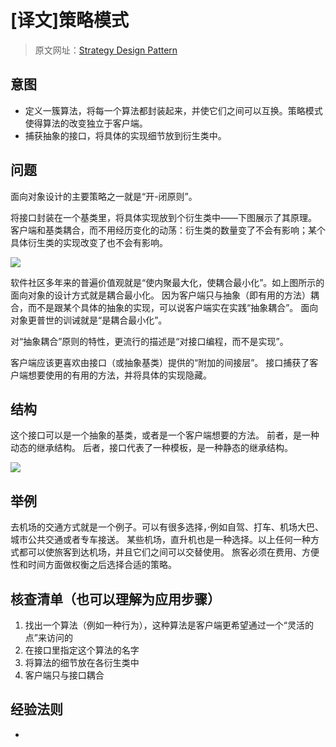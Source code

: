 # [译文]策略模式

> 原文网址：[Strategy Design Pattern](https://sourcemaking.com/design_patterns/strategy)

## 意图
- 定义一簇算法，将每一个算法都封装起来，并使它们之间可以互换。策略模式使得算法的改变独立于客户端。
- 捕获抽象的接口，将具体的实现细节放到衍生类中。

## 问题
面向对象设计的主要策略之一就是“开-闭原则”。

将接口封装在一个基类里，将具体实现放到个衍生类中——下图展示了其原理。
客户端和基类耦合，而不用经历变化的动荡：衍生类的数量变了不会有影响；某个具体衍生类的实现改变了也不会有影响。

![](https://sourcemaking.com/files/v2/content/patterns/Strategy1.png)

软件社区多年来的普遍价值观就是“使内聚最大化，使耦合最小化”。如上图所示的面向对象的设计方式就是耦合最小化。
因为客户端只与抽象（即有用的方法）耦合，而不是跟某个具体的抽象的实现，可以说客户端实在实践“抽象耦合”。
面向对象更普世的训诫就是“是耦合最小化”。

对“抽象耦合”原则的特性，更流行的描述是“对接口编程，而不是实现”。

客户端应该更喜欢由接口（或抽象基类）提供的“附加的间接层”。
接口捕获了客户端想要使用的有用的方法，并将具体的实现隐藏。

## 结构
这个接口可以是一个抽象的基类，或者是一个客户端想要的方法。
前者，是一种动态的继承结构。
后者，接口代表了一种模板，是一种静态的继承结构。

![](https://sourcemaking.com/files/v2/content/patterns/Strategy_.png)

## 举例
去机场的交通方式就是一个例子。可以有很多选择，·例如自驾、打车、机场大巴、城市公共交通或者专车接送。
某些机场，直升机也是一种选择。以上任何一种方式都可以使旅客到达机场，并且它们之间可以交替使用。
旅客必须在费用、方便性和时间方面做权衡之后选择合适的策略。

## 核查清单（也可以理解为应用步骤）
1. 找出一个算法（例如一种行为），这种算法是客户端更希望通过一个“灵活的点”来访问的
2. 在接口里指定这个算法的名字
3. 将算法的细节放在各衍生类中
4. 客户端只与接口耦合

## 经验法则
- 
